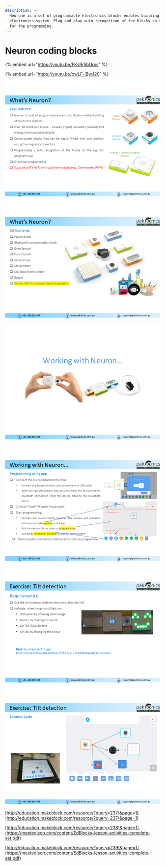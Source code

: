 ```yaml
---
description: >-
  Neurone is a set of programmable electronics blocks enables building of
  electronics system. Plug and play auto recognition of the blocks on the app
  for the programming.
---
```


# Neuron coding blocks

{% embed url="https://youtu.be/FKsRr5bUrxs" %}



{% embed url="https://youtu.be/owLF-iBwJ20" %}



![](<../.gitbook/assets/image (95).png>)

![](<../.gitbook/assets/image (85).png>)

![](<../.gitbook/assets/image (109).png>)

![](<../.gitbook/assets/image (78).png>)

![](<../.gitbook/assets/image (97).png>)

![](<../.gitbook/assets/image (88).png>)

[http://education.makeblock.com/resource/?query=237\&page=1](http://education.makeblock.com/resource/?query=237\&page=1)

[http://education.makeblock.com/resource/?query=238\&page=1](https://meetedison.com/content/EdBlocks-lesson-activities-complete-set.pdf)

[http://education.makeblock.com/resource/?query=239\&page=1](https://meetedison.com/content/EdBlocks-lesson-activities-complete-set.pdf)
